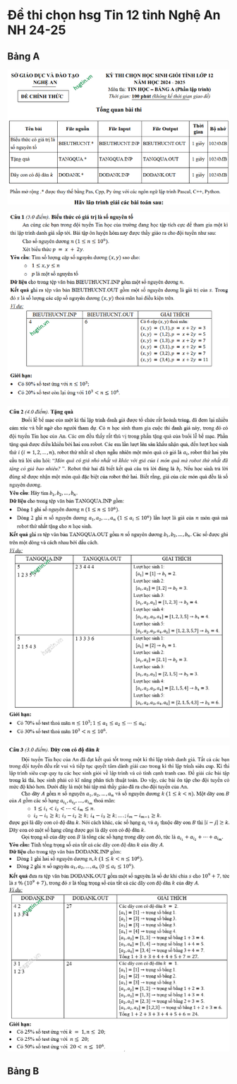 # Đề thi chọn hsg Tin 12 tỉnh Nghệ An NH 24-25
## Bảng A

![](nghean1224a0.png)

![](nghean1224a1.png)

![](nghean1224a2.png)

![](nghean1224a3.png)


## Bảng B

